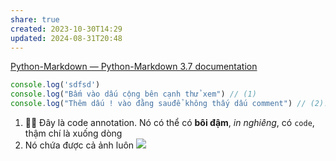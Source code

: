 ```yaml
---
share: true
created: 2023-10-30T14:29
updated: 2024-08-31T20:48
---
```

[Python-Markdown — Python-Markdown 3.7 documentation](https://python-markdown.github.io/ "Python-Markdown — Python-Markdown 3.7 documentation")

```js title="ví dụ.js" linenums="1" hl_lines="2 3"
console.log('sdfsd')
console.log("Bấm vào dấu cộng bên cạnh thử xem") // (1)
console.log("Thêm dấu ! vào đằng sauđể không thấy dấu comment") // (2)!
```

1. 🙋‍♂️ Đây là code annotation. Nó có thể có **bôi đậm**, *in nghiêng*, có `code`, thậm chí là xuống
    dòng
2. Nó chứa được cả ảnh luôn 
![](https://i.giphy.com/media/v1.Y2lkPTc5MGI3NjExODc4cXd3aG03d2ptd2k0bDUzM3YxN2JvcXo4aWRqNzBvbG82aHN5ZyZlcD12MV9pbnRlcm5hbF9naWZfYnlfaWQmY3Q9Zw/26ufdipQqU2lhNA4g/giphy.gif)


